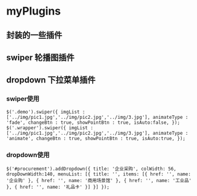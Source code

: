 # myPlugins
## 封装的一些插件
## swiper 轮播图插件
## dropdown 下拉菜单插件

### swiper使用
`$('.demo').swiper({
            imgList : ['../img/pic1.jpg','../img/pic2.jpg','../img/3.jpg'],
            animateType : 'fade',
            changeBtn : true,
            showPointBtn : true,
            isAuto:false,
        });
        $('.wrapper').swiper({
            imgList : ['../img/pic1.jpg','../img/pic2.jpg','../img/3.jpg'],
            animateType : 'animate',
            changeBtn : true,
            showPointBtn : true,
            isAuto:true,
        });`
 
### dropdown使用
 `$('#procurement').addDropdown({
    title: '企业采购',
    colWidth: 56,
    dropDownWidth:140,
    menuList: [{
        title: '',
        items: [{
            href: '',
            name: '企业购'
        }, {
            href: '',
            name: '商用场景馆'
        }, {
            href: '',
            name: '工业品'
        }, {
            href: '',
            name: '礼品卡'
        }]
    }]
});`
